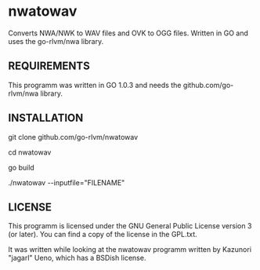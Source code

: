 nwatowav
========

Converts NWA/NWK to WAV files and OVK to OGG files. Written in GO and uses
the go-rlvm/nwa library.

## REQUIREMENTS
This programm was written in GO 1.0.3 and needs the github.com/go-rlvm/nwa
library.

## INSTALLATION
git clone github.com/go-rlvm/nwatowav

cd nwatowav

go build

./nwatowav --inputfile="FILENAME"

## LICENSE
This programm is licensed under the GNU General Public License version 3
(or later). You can find a copy of the license in the GPL.txt.

It was written while looking at the nwatowav programm written
by Kazunori "jagarl" Ueno, which has a BSDish license.
